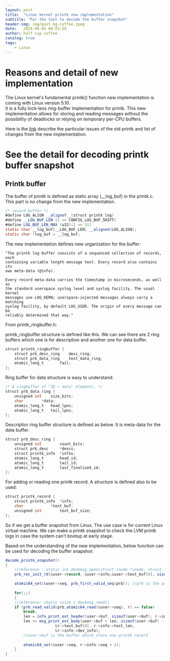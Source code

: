 ```yaml
---
layout: post
title:  "Linux kernel printk new implementation"
subtitle: "For the tool to decode the buffer snapshot"
header-img: img/post-bg-coffee.jpeg
date:   2024-06-05 08:55:59
author: half cup coffee
catalog: true
tags:	
    - Linux
---
```


# Reasons and detail of new implementation

The Linux kernel's fundamental printk() function new implementation is coming with Linux version 5.10.\
It is a fully lock-less ring-buffer implementation for printk. This new implementation allows for storing and reading messages without the possibility of deadlocks or relying on temporary per-CPU buffers.

Here is the [link](https://lwn.net/ml/linux-kernel/20190212143003.48446-1-john.ogness@linutronix.de/) describe the particular issues of the old printk and list of changes from the new implementation.

# See the detail for decoding printk buffer snapshot

## Printk buffer

The buffer of printk is defined as static array (__log_buf) in the printk.c.\
This part is no change from the new implementation.

```java
/* record buffer */
#define LOG_ALIGN __alignof__(struct printk_log)
#define __LOG_BUF_LEN (1 << CONFIG_LOG_BUF_SHIFT)
#define LOG_BUF_LEN_MAX (u32)(1 << 31)
static char __log_buf[__LOG_BUF_LEN] __aligned(LOG_ALIGN);
static char *log_buf = __log_buf;
```

The new implementation defines new organization for the buffer:

```
"The printk log buffer consists of a sequenced collection of records, each
containing variable length message text. Every record also contains its
own meta-data (@info).

Every record meta-data carries the timestamp in microseconds, as well as
the standard userspace syslog level and syslog facility. The usual kernel
messages use LOG_KERN; userspace-injected messages always carry a matching
syslog facility, by default LOG_USER. The origin of every message can be
reliably determined that way."
```
From printk_ringbuffer.h:

printk_ringbuffer structure is defined like this. We can see there are 2 ring buffers which one is for description and another one for data buffer.

```java
struct printk_ringbuffer {
	struct prb_desc_ring	desc_ring;
	struct prb_data_ring	text_data_ring;
	atomic_long_t		fail;
};
```

Ring buffer for data structure is easy to understand:

```java
/* A ringbuffer of "ID + data" elements. */
struct prb_data_ring {
	unsigned int	size_bits;
	char		*data;
	atomic_long_t	head_lpos;
	atomic_long_t	tail_lpos;
};
```

Descriptior ring buffer structure is defined as below. It is meta-data for the data buffer.

```java
struct prb_desc_ring {
	unsigned int		count_bits;
	struct prb_desc		*descs;
	struct printk_info	*infos;
	atomic_long_t		head_id;
	atomic_long_t		tail_id;
	atomic_long_t		last_finalized_id;
};
```

For adding or reading one printk record. A structure is defined also to be used:

```java
struct printk_record {
	struct printk_info	*info;
	char			*text_buf;
	unsigned int		text_buf_size;
};
```

So if we get a buffer snapshot from Linux. The use case is for current Linux virtual machine. We can make a printk snapshot to check the LVM printk logs in case the system can't bootup at early stage.

Based on the understanding of the new implementation, below function can be used for decoding the buffer snapshot:

```java
decode_printk_snapshot() 
{
    //reference : static int devkmsg_open(struct inode *inode, struct file *file)
	prb_rec_init_rd(&user->record, &user->info,&user->text_buf[0], sizeof(user->text_buf));

	atomic64_set(&user->seq, prb_first_valid_seq(prb)); //prb is the printk buffer
    
    for(;;) 
    {
    //reference: static ssize_t devkmsg_read()
    if (prb_read_valid(prb,atomic64_read(&user->seq), r) == false)
        break;
        len = info_print_ext_header(user->buf, sizeof(user->buf), r->info);
        len += msg_print_ext_body(user->buf + len, sizeof(user->buf) - len,
                      &r->text_buf[0], r->info->text_len,
                      &r->info->dev_info);
        //user->buf is the buffer which store one printk record
        
        atomic64_set(&user->seq, r->info->seq + 1);
    }
}
```

